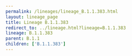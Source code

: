 ```yaml
---
permalink: /lineages/lineage_B.1.1.383.html
layout: lineage_page
title: Lineage B.1.1.383
redirect_to: ../lineage.html?lineage=B.1.1.383
lineage: B.1.1.383
parent: B.1.1
children: ['B.1.1.383']
---
```

